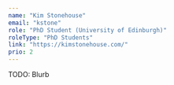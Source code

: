 ```yaml
---
name: "Kim Stonehouse"
email: "kstone"
role: "PhD Student (University of Edinburgh)"
roleType: "PhD Students"
link: "https://kimstonehouse.com/"
prio: 2
---
```


TODO: Blurb
